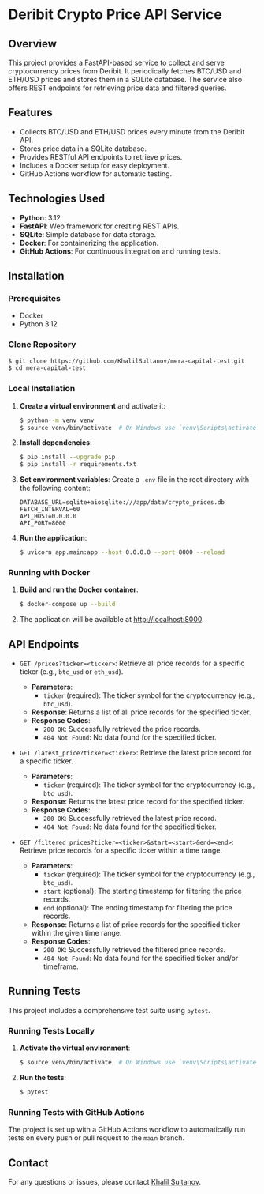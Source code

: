 # Deribit Crypto Price API Service

## Overview

This project provides a FastAPI-based service to collect and serve cryptocurrency prices from Deribit. It periodically
fetches BTC/USD and ETH/USD prices and stores them in a SQLite database. The service also offers REST endpoints for
retrieving price data and filtered queries.

## Features

- Collects BTC/USD and ETH/USD prices every minute from the Deribit API.
- Stores price data in a SQLite database.
- Provides RESTful API endpoints to retrieve prices.
- Includes a Docker setup for easy deployment.
- GitHub Actions workflow for automatic testing.

## Technologies Used

- **Python**: 3.12
- **FastAPI**: Web framework for creating REST APIs.
- **SQLite**: Simple database for data storage.
- **Docker**: For containerizing the application.
- **GitHub Actions**: For continuous integration and running tests.

## Installation

### Prerequisites

- Docker
- Python 3.12

### Clone Repository

```sh
$ git clone https://github.com/KhalilSultanov/mera-capital-test.git
$ cd mera-capital-test
```

### Local Installation

1. **Create a virtual environment** and activate it:
   ```sh
   $ python -m venv venv
   $ source venv/bin/activate  # On Windows use `venv\Scripts\activate`
   ```

2. **Install dependencies**:
   ```sh
   $ pip install --upgrade pip
   $ pip install -r requirements.txt
   ```

3. **Set environment variables**:
   Create a `.env` file in the root directory with the following content:
   ```env
   DATABASE_URL=sqlite+aiosqlite:///app/data/crypto_prices.db
   FETCH_INTERVAL=60
   API_HOST=0.0.0.0
   API_PORT=8000
   ```

4. **Run the application**:
   ```sh
   $ uvicorn app.main:app --host 0.0.0.0 --port 8000 --reload
   ```

### Running with Docker

1. **Build and run the Docker container**:
   ```sh
   $ docker-compose up --build
   ```

2. The application will be available at [http://localhost:8000](http://localhost:8000).

## API Endpoints

- `GET /prices?ticker=<ticker>`: Retrieve all price records for a specific ticker (e.g., `btc_usd` or `eth_usd`).
    - **Parameters**:
        - `ticker` (required): The ticker symbol for the cryptocurrency (e.g., `btc_usd`).
    - **Response**: Returns a list of all price records for the specified ticker.
    - **Response Codes**:
        - `200 OK`: Successfully retrieved the price records.
        - `404 Not Found`: No data found for the specified ticker.

- `GET /latest_price?ticker=<ticker>`: Retrieve the latest price record for a specific ticker.
    - **Parameters**:
        - `ticker` (required): The ticker symbol for the cryptocurrency (e.g., `btc_usd`).
    - **Response**: Returns the latest price record for the specified ticker.
    - **Response Codes**:
        - `200 OK`: Successfully retrieved the latest price record.
        - `404 Not Found`: No data found for the specified ticker.

- `GET /filtered_prices?ticker=<ticker>&start=<start>&end=<end>`: Retrieve price records for a specific ticker within a
  time range.
    - **Parameters**:
        - `ticker` (required): The ticker symbol for the cryptocurrency (e.g., `btc_usd`).
        - `start` (optional): The starting timestamp for filtering the price records.
        - `end` (optional): The ending timestamp for filtering the price records.
    - **Response**: Returns a list of price records for the specified ticker within the given time range.
    - **Response Codes**:
        - `200 OK`: Successfully retrieved the filtered price records.
        - `404 Not Found`: No data found for the specified ticker and/or timeframe.

## Running Tests

This project includes a comprehensive test suite using `pytest`.

### Running Tests Locally

1. **Activate the virtual environment**:
   ```sh
   $ source venv/bin/activate  # On Windows use `venv\Scripts\activate`
   ```

2. **Run the tests**:
   ```sh
   $ pytest
   ```

### Running Tests with GitHub Actions

The project is set up with a GitHub Actions workflow to automatically run tests on every push or pull request to
the `main` branch.

## Contact

For any questions or issues, please contact [Khalil Sultanov](https://github.com/KhalilSultanov).
